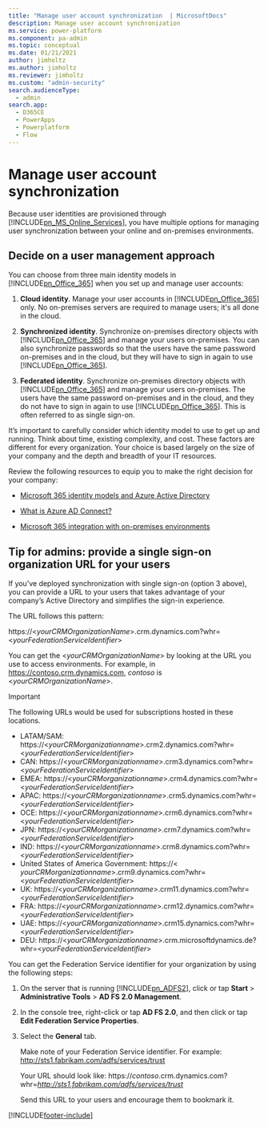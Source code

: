 ```yaml
---
title: "Manage user account synchronization  | MicrosoftDocs"
description: Manage user account synchronization
ms.service: power-platform
ms.component: pa-admin
ms.topic: conceptual
ms.date: 01/21/2021
author: jimholtz
ms.author: jimholtz
ms.reviewer: jimholtz
ms.custom: "admin-security"
search.audienceType: 
  - admin
search.app:
  - D365CE
  - PowerApps
  - Powerplatform
  - Flow
---
```

# Manage user account synchronization 

Because user identities are provisioned through [!INCLUDE[pn_MS_Online_Services](../includes/pn-ms-online-services.md)], you have multiple options for managing user synchronization between your online and on-premises environments.  
  
## Decide on a user management approach  
 You can choose from three main identity models in [!INCLUDE[pn_Office_365](../includes/pn-office-365.md)] when you set up and manage user accounts:

1. **Cloud identity**. Manage your user accounts in [!INCLUDE[pn_Office_365](../includes/pn-office-365.md)] only. No on-premises servers are required to manage users; it's all done in the cloud.

2. **Synchronized identity**. Synchronize on-premises directory objects with [!INCLUDE[pn_Office_365](../includes/pn-office-365.md)] and manage your users on-premises. You can also synchronize passwords so that the users have the same password on-premises and in the cloud, but they will have to sign in again to use [!INCLUDE[pn_Office_365](../includes/pn-office-365.md)].

3. **Federated identity**. Synchronize on-premises directory objects with [!INCLUDE[pn_Office_365](../includes/pn-office-365.md)] and manage your users on-premises. The users have the same password on-premises and in the cloud, and they do not have to sign in again to use [!INCLUDE[pn_Office_365](../includes/pn-office-365.md)]. This is often referred to as single sign-on.
  
It’s important to carefully consider which identity model to use to get up and running. Think about time, existing complexity, and cost. These factors are different for every organization. Your choice is based largely on the size of your company and the depth and breadth of your IT resources.  
  
Review the following resources to equip you to make the right decision for your company:  
  
-   [Microsoft 365 identity models and Azure Active Directory](/microsoft-365/enterprise/about-microsoft-365-identity)  
  
-   [What is Azure AD Connect?](/azure/active-directory/connect/active-directory-aadconnect)  
  
-   [Microsoft 365 integration with on-premises environments](https://support.office.com/article/Office-365-integration-with-on-premises-environments-263faf8d-aa21-428b-aed3-2021837a4b65)  
  
## Tip for admins: provide a single sign-on organization URL for your users  
 If you’ve deployed synchronization with single sign-on (option 3 above), you can provide a URL to your users that takes advantage of your company’s Active Directory and simplifies the sign-in experience.  
  
 The URL follows this pattern:  
  
 https://\<*yourCRMOrganizationName*>.crm.dynamics.com?whr=\<*yourFederationServiceIdentifier*>  
  
 You can get the \<*yourCRMOrganizationName*> by looking at the URL you use to access environments. For example, in https://contoso.crm.dynamics.com, *contoso* is \<*yourCRMOrganizationName*>.  
  
> [!IMPORTANT]
> The following URLs would be used for subscriptions hosted in these locations.  
>   
> - LATAM/SAM: https://\<*yourCRMorganizationname*>.crm2.dynamics.com?whr=\<*yourFederationServiceIdentifier*>  
> - CAN: https://\<*yourCRMorganizationname*>.crm3.dynamics.com?whr=\<*yourFederationServiceIdentifier*>  
> - EMEA: https://\<*yourCRMorganizationname*>.crm4.dynamics.com?whr=\<*yourFederationServiceIdentifier*>  
> - APAC: https://\<*yourCRMorganizationname*>.crm5.dynamics.com?whr=\<*yourFederationServiceIdentifier*>  
> - OCE: https://\<*yourCRMorganizationname*>.crm6.dynamics.com?whr=\<*yourFederationServiceIdentifier*>  
> - JPN: https://\<*yourCRMorganizationname*>.crm7.dynamics.com?whr=\<*yourFederationServiceIdentifier*>  
> - IND: https://\<*yourCRMorganizationname*>.crm8.dynamics.com?whr=\<*yourFederationServiceIdentifier*>  
> - United States of America Government: https://\< *yourCRMorganizationname*>.crm9.dynamics.com?whr=\<*yourFederationServiceIdentifier*>  
> - UK: https://\<*yourCRMorganizationname*>.crm11.dynamics.com?whr=\<*yourFederationServiceIdentifier*>  
> - FRA: https://\<*yourCRMorganizationname*>.crm12.dynamics.com?whr=\<*yourFederationServiceIdentifier*>  
> - UAE: https://<*yourCRMorganizationname*>.crm15.dynamics.com?whr=<*yourFederationServiceIdentifier*>
> - DEU: https://\<*yourCRMorganizationname*>.crm.microsoftdynamics.de?whr=\<*yourFederationServiceIdentifier*>  

 You can get the Federation Service identifier for your organization by using the following steps:  
  
1. On the server that is running [!INCLUDE[pn_ADFS2](../includes/pn-adfs2.md)], click or tap **Start** > **Administrative Tools** > **AD FS 2.0 Management**.  
  
2. In the console tree, right-click or tap **AD FS 2.0**, and then click or tap **Edit Federation Service Properties**.  
  
3. Select the **General** tab.  
  
    Make note of your Federation Service identifier. For example: http://sts1.fabrikam.com/adfs/services/trust  
  
   Your URL should look like: https://<em>contoso</em>.crm.dynamics.com?whr=*<http://sts1.fabrikam.com/adfs/services/trust>*  
  
   Send this URL to your users and encourage them to bookmark it.


[!INCLUDE[footer-include](../includes/footer-banner.md)]